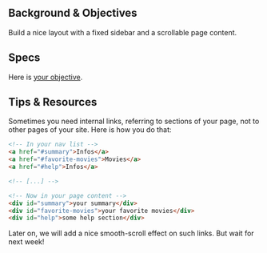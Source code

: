 ## Background & Objectives

Build a nice layout with a fixed sidebar and a scrollable page content.

## Specs

Here is [your objective](http://lewagon.github.io/html-css-challenges/05-fixed-sidebar/).

## Tips & Resources

Sometimes you need internal links, referring to sections of your page, not to other pages of your site. Here is how you do that:

```html
<!-- In your nav list -->
<a href="#summary">Infos</a>
<a href="#favorite-movies">Movies</a>
<a href="#help">Infos</a>

<!-- [...] -->

<!-- Now in your page content -->
<div id="summary">your summary</div>
<div id="favorite-movies">your favorite movies</div>
<div id="help">some help section</div>
```

Later on, we will add a nice smooth-scroll effect on such links. But wait for next week!

